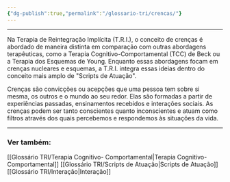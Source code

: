 ```yaml
---
{"dg-publish":true,"permalink":"/glossario-tri/crencas/"}
---
```


---

Na Terapia de Reintegração Implícita (T.R.I.), o conceito de crenças é abordado de maneira distinta em comparação com outras abordagens terapêuticas, como a Terapia Cognitivo-Comportamental (TCC) de Beck ou a Terapia dos Esquemas de Young. Enquanto essas abordagens focam em crenças nucleares e esquemas, a T.R.I. integra essas ideias dentro do conceito mais amplo de "Scripts de Atuação".  
  
Crenças são convicções ou acepções que uma pessoa tem sobre si mesma, os outros e o mundo ao seu redor. Elas são formadas a partir de experiências passadas, ensinamentos recebidos e interações sociais. As crenças podem ser tanto conscientes quanto inconscientes e atuam como filtros através dos quais percebemos e respondemos às situações da vida.

----

### Ver também:

[[Glossário TRI/Terapia Cognitivo- Comportamental\|Terapia Cognitivo- Comportamental]]
[[Glossário TRI/Scripts de Atuação\|Scripts de Atuação]]
[[Glossário TRI/Interação\|Interação]]


